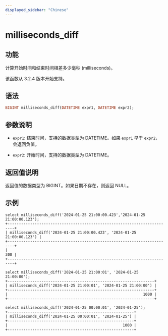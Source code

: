```yaml
---
displayed_sidebar: "Chinese"
---
```


# milliseconds_diff

## 功能

计算开始时间和结束时间相差多少毫秒 (milliseconds)。

该函数从 3.2.4 版本开始支持。

## 语法

```Haskell
BIGINT milliseconds_diff(DATETIME expr1, DATETIME expr2);
```

## 参数说明

- `expr1`: 结束时间，支持的数据类型为 DATETIME。如果 `expr1` 早于 `expr2`，会返回负值。

- `expr2`: 开始时间，支持的数据类型为 DATETIME。

## 返回值说明

返回值的数据类型为 BIGINT。如果日期不存在，则返回 NULL。

## 示例

```Plain Text
select milliseconds_diff('2024-01-25 21:00:00.423','2024-01-25 21:00:00.123');
+-------------------------------------------------------------------------+
| milliseconds_diff('2024-01-25 21:00:00.423', '2024-01-25 21:00:00.123') |
+-------------------------------------------------------------------------+
|                                                                     300 |
+-------------------------------------------------------------------------+

select milliseconds_diff('2024-01-25 21:00:01', '2024-01-25 21:00:00');
+-----------------------------------------------------------------+
| milliseconds_diff('2024-01-25 21:00:01', '2024-01-25 21:00:00') |
+-----------------------------------------------------------------+
|                                                            1000 |
+-----------------------------------------------------------------+

select milliseconds_diff('2024-01-25 00:00:01', '2024-01-25');
+--------------------------------------------------------+
| milliseconds_diff('2024-01-25 00:00:01', '2024-01-25') |
+--------------------------------------------------------+
|                                                   1000 |
+--------------------------------------------------------+
```
